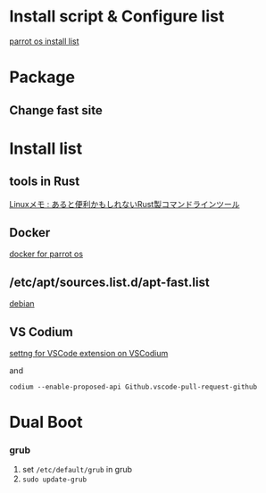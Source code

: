 # Install script & Configure list
[parrot os install list](install.sh)

# Package

## Change fast site

# Install list

## tools in Rust
[Linuxメモ : あると便利かもしれないRust製コマンドラインツール](https://wonderwall.hatenablog.com/entry/rust-command-line-tools#mcfly)

## Docker
[docker for parrot os](https://gist.github.com/nuga99/dd5ac250b4c98154b5065d8affec7b49)

## /etc/apt/sources.list.d/apt-fast.list
[debian](https://github.com/ilikenwf/apt-fast#debian-and-derivates)

## VS Codium

[settng for VSCode extension on VSCodium](https://github.com/VSCodium/vscodium/blob/master/DOCS.md#extensions-marketplace)

and

```shell=
codium --enable-proposed-api Github.vscode-pull-request-github
```

# Dual Boot

### grub
1. set `/etc/default/grub` in grub
2. `sudo update-grub`
